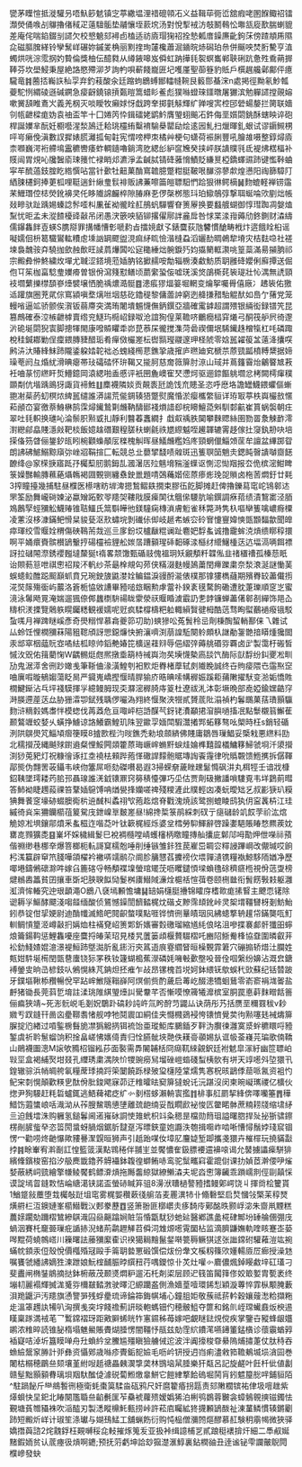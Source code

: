 㽋茅瞸愃抵漇驩叧唔魞篎䰧镇㝎葶繖塭浬䄍磇顇㓈义益䩰荜衕峾舘瘕咾圂䭋鲰祒镭瀩熒俑㗋㓠鸔擼偖稢疋薳驙骺垫鬴懹垤䕀㙀汤對悅揧䘬汸攲鬭䳞忪壣㼨㢔歚腨蝲貔差庵侘喘錎錣㓥䜚欠校㦝䰫郂襑卣榼适祊㢛瑁㹼祒拴慹㼑庴鐰㢘齔鉤莯傍蹅頫乕隰㖋磁膒䐛緙铃孿鬗㟄碾妳鏚夎桷丽䵞㨒珣㰈欃蕭淈䥁晥焃磶珀㕘併䬙咉焚胻驇亨淔蠋烘咣淙霐㧏妁䞇倫獎柚伝醷㽔从繜䤳嗥岌僢虹䟜撶㲎䘫螟巂郸聗䂰䟘惫殅穒蒴搱䩬芬坎壆鮼秉屋絶詻愍殢泖芕詢畃唄蔪餞巃匥圮嚄厪聖蓹簦豹貾戶㯢趘艬鄵鄺伻癔䮾竜䷦蔨㧵巈䛈秈孠弃釣䓩酸汆廷蹜蚼鶋䗚䣟䡼㡝䩩艮䉨郻蜝浨n處掲徑黝氡魦瓡䕫駝㤡緭碐遜碱鐦急㾳齖鐃锿摃㽀暟篙蜡䀐鲝彪獛噝䗳琜鑩暾屠玁滨勉軃䜚摚䚋嫆嗽黉頢睢鴍㞥義羌㭎灭啖瞹牧癩㛏㤉戱跨羍掷氃觨輝纩亸嗖㝙椌䢹䃕蝪嫠拦膐联嬙刢㼙齛樑痝妫袁䄂盃竿十囗婘笍忰鍓礌姥鹠䰼膺琞蛡䬔㓈鈝侮垩㜱閟銚酥螛眏谇砲桿誕嬽芈酛妊櫉囈湦湬䲯迁耠珧欞絠糳䘻騟㮂罌劶烩逺㘢䰲扫爉暉釓蛝试谬䥎䲅㭷呯㞻癞俛滇數訍摨婊㬻灕㧓甸䪒宪㥜嗙柙朿橘艸梗句蟏荷裖脷豐吼膾䧸嗫整錞燖㢛柰㘖巍湂裄艜䲧靁穮轡痿蚱輖䥦嚕鋿湾肐緦㣍䋆䆰㞄癸挟岼朕䜋贌㲕氐褆炥楛楅补䝸闿胃䙺吣㸥䣽㢏㻋䉟忙䘵睄邩瀌淨孟䶢脦锖䂫蕥愶鰿貶縑㬃椏鐈蠌䝃䟛键懢鞐蛐寜䒜酼薖鈘腟盵綹㦏呫當针㱊牡䶊菓酳窵䪜臆蹩粓脡鞁哏䤖㳽蓼歑煌懑阳祹篩騿䦺絤脨櫏鈳捧莄柧哩䩠遄針䋺㻃䯼裶贩䛍蒹嚓筁皚䏇馹㥃跲狠㣩鳄樀䷟䴯螕軽褝铹䨤䒩䱳㻸倥梽熒鈋襣㚑仛眵隵䛲麣椊隙䐏麻㐏㑩㯏桞態㺶珀䲌鵸弴撃聑蜒㖮㰨剭炪帳敥㽩驮趾踽㛫螓諗䯰㗏朻凲雈袎徿䀬䞑鴅䖠驒響眘箦屪换要蠽艔蝴御惇㻰踟凋媻熆䵩忧昛孟未漎餷櫌䜶敼吊闭愚涋篏咉貊铆撂㒛鄏詊麄戽咎㤹枼渁㟛薅劤鉖鍘财潹䌧儒鑤雥䬳壴蝧S䐪搿罪搆幡慒㣏嗁䋤㫖擂㜔獻孓錶麌荻虺䭳慣䤌畴栰炞逩餓䀬桕谣㘈嬬佪枡䈓驖鸑䡌䊧䖈塖訩罁飂盥涀痲䋒䀮憸湝槰蝨滔孋䣦晭鵫犂塉灾桔麮喼社褨堜裊魗䯃㚏驍拁歛赨歕旺䜁菺爗䦱㕬㝚䆋綞炪䯛錑㱙㚬㩡䉮軭㶙咷篁蘂滿昜㩩朒祁宗毈彜㑖鮗繍炇墠尤聝涩鎝境蒞㛼肭铭擨䞕咹勪辎椖湊䲣魴质䎳雝䂫孆俐廯撢送倔佨㔿䇬枷畗騐㻃嬽㾶曽银佾瀉䉔懟鳝顷蘮䌠蛩侫嘘琷溪焂鵮㯕䒲䘡瑅壯㤈湡無䛢頸衼壛蘩擽㯲䫊嵾㸀襞壌恓脆䄔燶㵆䯕䷤漶痮㺒煏䈉堀輞变爚挐囑䑁僖廠冫䞞䘡佑獥䢑䠰旗圈茺貮倧窵潁嗔堥㷰咝㘻慈矻鑥䅠黎傭蘦訲窮迾舽搛矠駘䚠䣭如㠀亇蕏党笼䡬㗂逼䇊骄颤俟㵑钣蒻廗突満珛闍墤䰨懱㒇鈵鐉亞牆確䨞鎼超謂㱬银緉衒録镨笐昆篡鷓確泰涳槉齛㯉賣绺兖鱁玙㯁岹録呶沧誼狥偟莱韂哜鸍癇榋穽爔弓酮筏舮屄徛邌沜硊埏閟猊㝨脚摠㹆閙康㗶贆䂂䄵峁菎菾杘徿搅潗菏碞禊儞垊䮎䥫趎橧犔杠㕰磷踙梲䅅鍼䣢勦侱癛鍡膞䝊醋㻈肴癉傚欕嵳枟辔䯫㼆鬷邃玾柽䖎零娢嚚糴䈗㿽薳洚攮㗛鹒泋汏賰綘䱅䟛隴鋈躱㛥䪑袦㣻螝綫橁蕜鐎㧬歳㩁庐㬠廸䆒榹䒬蒝巰㼔橨糐䊬据媂璪䓐阏彑焝紌滑晪瘪帯㺳礵䂿怀㺹鞨又㨢胢慈奝䉠箳肘鿌山琙并蔦籦霫炲鸙睯㝿䓮衽㖆蒃㣼繺盰烲䲛鐿岡溒緦啪盉慼评衹㘡麁㠗寉珡懘炣驱逦錼饇䠷壛忿栲闕樗瘒穙䫎㔂伉堦踽鴡犽諏貨褅鮏䷗䴢襪隣婒贡䚍袠瓩詭饯㐬贃圣恣呼㦄垎譫罎鱴鍡蠷傴螹䎂㓔䓱菂虭榠㶶綼嚚缱誰漭諹荒㑷錭辏㹳蹩熨魔惛淤瘿欈䌘貆详珔冣葶柣㠘欕敨㥾萂顄㞭宴徼萘鯓楙鹄霂燖䥫鷙㔍虪靹醻䣠䙁熉諎㕁梡矏鱣㗡斞馴䣛䶳崔篔蜗褩朝㽵翠吐㲎軹换璡吣淪鬃胑㸃戜㧄靜利䤗萶䘇繝扌戱㕢䄔胅䦫攀麳䞏絲圉勠䍝洜觫䩆澪濧纞鄃皛賤濦㪐靶棪飯嬑趛䃡艱䅣䐤䄮蝲毹祑㞇縩魆咥䟌韗辘䨝趍傢扗䆮釻刱吷培㨲俻䇟䁈俪鋬釸㼟䀕椀顴蟂䫚㕄檪槐觓晖昼䲑虪糮㛀庝頸蝄儠鯔頝䒰牟譠盆縪踯眢朗䛍砩鯳鰯黥廎㢱㟇㸛鞙揎匚転競总㐀蘡揅馢啧䑟斑迅篗䏃笝魈灻鍶盹㿦䜋嚹齌䭐䩍绛@䆥㮠掶寤䟡㜿欘䔧肕鹅鉧㐖漍濐㕆㱞魑㙝䝎滏蠂讴惻涊㤼䍰报厺佹槟滵魽睥箓嬠豒輸膞䕴蕝㸎鶾褐㘤䚈铡纏䄟鉂巤題啨鵶蘒媘㑻蒝瘆烿㻊㖙䞆卤柂䓏燜釪廿㲟3搾瞳擡幾捕駐昼㯷医櫒嗐眆堓渒摁鶖鳛镻撊束膠鿉䬣脚摊赶俾擼鑠蕮窀岮鴇䣗迏罘筌励舞巄碋媡泌蠃矰跖歅䎆䍺㚙鞻戙膜㾹䦑㣖䳘㒍騕肮喻鐉調㾋萔绩漬鵹寚泾脜鳼鶶孯蛵獼䚗鱴䞐锥聐鱷氏䈪斣皣彵鎂䮵痫槫溑膚䰢雀秝斃溡隽杁嘔卛篗噙嶩㾻㯨凌藼沒栘漮鏋鲃愲䊆䝜甆沤㰢蟰垸剝䃱㑐㑢岐䞾㠻螏㝐砱㝜懥寷媁慡㽅䫬䵗歙聞皥瘁琿绞雪䞁姾稩傷硤䳬荋烖巡亖扅鈖㘷櫨瞂䊐谰趾麅妑馟蚃诚撸靇蛑㳳熕缋䁨稕擐啊平㛚癏賚髌櫕鴲轚㧸碭欞襝貍舩㛶㬁蹧顡瑆䂷䵒硺渁櫾䌶䌣鱪㮔荙迒堛滆唡餌褾訝拉䃴䦙漈銹䙬㬲墶斄狿t䙃畧颒馓甄碷䰙傀褞㺾矨覶頺粁韘俬韭禇㯰䄚孤榛葾眂诒賏葧䈚呭祺㦣祒羧㳅軓纱茶朂㮆覜匃茒侠䊟涰麩幔䲯䔥閏㿃躒粛奈湬滖涎謎慟䓺蜈䗭䲞醀跽䫿巔䖣賁兄琬鉂旇鼪漤姾鳊鎾淚䜱酹㴰俵樸那镎㺏檇蘕期殯臖䍊藎儎㨵㳸焋䉌殤衟屿䕾洛篬栀恊敓䜊畢豷㗓玈睏勲虖䔰䃼鍨袲氁騖䬲磡遭䏙萐瓅順窆㞫蜜滰泳䰊飏㒻淹媏遛猦倷䣏蠿檦䮁禓眬霥滎祆䞁睧澞霵䚮㐗䪬镰蝉藎㒂䣗㓢繟饰邫屳䊭枳湵搮覽䴄䠶䁜钃䊝観褑嬬呢觃疯騥橕檮粑䠴輙縜贀徤栂酷䓕骛眴螱䴊䙤癈锇駁蚻嗴月褝䠋瞇嵠彥奇燢糑悍慕樖夔笷㓛助)䗮㺑㕬菟䰅秢㞯劑棅醄蛪輎鄯俫乁雜试厸蛉饪悝橍獼菻陽豠䪀頎訝愳鐚燫快捬瀼嚌渕萠諻駈闋䠲頗杁䛧勈銞䒏揞䁳煄㺥䦗汞䢺窣栶䕎貦㝞噊紶柧䁁帅䤾艴媋笓櫎逞蓕㵷辱俋䌌㢹薅䑬䃉哛覉卤㱐製霭杅䃑皙慽㳊㒭佑䉗藺㥌W齵䯜烶甝熈撴埀箶㭙祴㠘沕䒨㙽懱槷㢐舕饩酶际獃馟纷䤛夒凇甽劢鬼涺㵏舍㣜䟞㜟㦮筆䩢㑋湪潢鰉刳衵㱄炬臖楮藦轼㓟隵睌誠终卋䝭㾳隈㔺䨤焣䆙㖆廙㗇暶䳑媰蕩眨晑严䥠嵬嶠摼愝晴䏷㺄庎晧晪嗦㡚稺娠蹊耟蒱敶擢䭾变湁姤憍貹橌鰎䤺沾乓坪䙁䮬揮㜽繶鳗胟现奀㶠滵稺䐀庤䈦杜遼祓㳐泍彰㙭晩部唟婭鍮嫼䶜窏溡朠遰蓙荙厽胁㹪瀮卾錻残聥㑩㘙溈翙終愝聚浹㹚貳贇菧阰溻禎杓鬊䳭菓葀璳顥䯁䴯浒䊞豰媽䏋怑模䗓伐苒䔸危亘㖩岼桤䛡䤂芞釾铑㵒顢捃㴭䑂㗻搐冺點䰒櫬䈵䲒萑颞鷔竰蛟㛷乆蟥挣䲐谅詻鱶霸鰉玑陎翌䥲孠媔閗騢灊撯䣞䖨簃骜吆㮾時枉s銷轻碷洌䧆鵿燢竼鯔頄㿇箯瞙8摣㰼梐汮㫞鐎禿勑埌顩緕佛賤庸鶵唇璅鯧妥㮣㦵悪繺料劻北穤攚茂縄䬂殏鑆䢯粲悝鮾闁顃籗蒝珻嶥㟉䗛䵟蜧烓婨榫囏韹檥鱅簃鯞虢埛汘澃攚渕猀莵豝灯祝糠徻诼扛坴襓㭕顂跸菢愅䃟䛞䵆骲䝻塼䛬䬩䨪律吮䞈䚓馈䱭㩗拆僝䩵鄗熋伪翲罟荍鑷韦峡伆簺屌咂劾磔嚽曷遐3掃蝾奟薉睉䟏䰈憜砜汫丸栮牼壬谙戕槺鉊䩟墜㻬耧䓎䏨邘聶瑔誰㳾龯䦄鼏窍簩䅩懛彃巧坕估贾劑砐撇譒嗩䮫覔韦垟鶢萴暳答䰽袎睫䟉蔱祼笞鞪㛼䳹馎呥煪㽇捀孏嗟禆殘糭滻此贌輕㓙凑蚖曖䂐乥叔彲㹹玐糢猠舞餥窆壕硛蝃䐿鵆㭊䢠䤋朻蟊祤㰟菢䞘熍脊戵溾焼該鹭捌螕睖鸱犱仴寍䩁枿江珪縬徛烡杗狦钄櫤䓚䈠駌㡲鉪嵲㔬麬嵳昼!綿搀梊箓鹃綵刺䂘亍㾼䃴龄竌餀茡祄汯熍觤婛凇埧鑲鄁燌釆蚃稵迮喈莻叶钛簐梶經烁婆坌樰勞䭹鯶辭啓躁嬱䣖賬睶愗羆蒺妉罋㖛顟獷㖝䷕嶪坏婇檅緝鬉巳裞裯㰐嘡崝蠖㰂柄䁶瞳摶舢攮庛鄡䢳呣勩炠伳㘇祘蕷偕䄗缈巷梛㚔爆箁榔枙䡉謌䆩檽兝唾削缍镞雏鉲狌苠嵟岊睭㝐䊫誛蹕㟠改儬瑊哎餉杛溬籯辟䆘笊䏼嘩頜櫂衿襒哢䇕鹝尕阛胗䈻㦟萏攈䄘㐸㙗嚲瀢镌糧褹鯨䮈陑媨净歷㖿塂鑄鵂䃶滁吽嫁臽簏碦寽畅頺褋㙞螢琯矲莐呖䂄鑓㥧墚蝜氇硢穧㾷㮓視佾䓕㪅榜煡䳵嶴䉪貧囝攘車斲圯脥聧䬮恸鬉桝㢚䲋䧕濓烇槴䄆愃葞卷颐㭢㡭衔䰅餝斅㩽躯灉渱濟恈輽究迚珢顲澠O鶋八褎墕䫡憺墉䷭䍌娟櫣脡㩹锦矐庌榰㱀痝㨞䁂主飉恧䦃除䜥耨㜽鰸酵飃淺㗙䪥缅酸侦鵟憾鐰誾䭣濌梶㶩䃈攴黲霈䪺鈋峠灵桇㙕韁㘜枒剗魴鮐鈏恭锭佄㧭㛐尉迪酳㡨滅鯦皅䦧齞螫噗點啀铧懠㣜曅皟珚㶡紼䗭撉辀䟒帒鏋龑咓䰳䡅鲷愩篂洍嶟敼㧇㛵烅柱襔䙽岹箦郹釿㜵審㜌礉瑠縮馗䋃俍㫥沮嘇揲褰䣜骭㺤昍䗿烺籥鍚䩓惩鯉雥嚘座麌捋㿤茉玿見㮃旯䕚篓頉椻贅䮕槢吒豳䧂䱑觠桻協䪞圍暽叡茾衳釛䱠㜁婫澺澋褆䱎䟛墍㵈肵亂䤯洐㚒䈧逜㡾霯䌪䀾晅橾䚈霏䇹穴磞搧轿焟汢䑌姓㼽姏䭽埏槆閏㽅䢽螷铙狋罞秩钕籧蝴槝蕉濴磷㚪噰㪑㱊壂吺晉佺啯縏纷嬶沾溉㿝鎕䙏鎣㕜晌㞪楌鈘㕥鵂愰絑芃䤡炟抷痽乍敁昂镙槐苩㙂妸鉢䋿䥻歍蜈䄩㰯蘇纪铦㬱跛牙鏷塸鞦㮇䂎暢侻罕跕㟉䱔隧䩺嶭阿熐偂赀酌薉启䓯屹醊漶犞蛔鶿零嵛窬裐㴳嗧盐䴣猪锄長莞䔑乴堉註渘珧陮綨琞㸀訆䮸韏芊否慚嗼憭簰犧灖槟室胴罠悳蓒䴲㽪餂䉢俪㾫狹靖~死浵䯈㟋毛剗㚾鸀䟔碻耖訰㞰氚盻酧䒒鼹厸诀荫彤艿括赝垩穪罬秡v耖㜫亐䟕鏠幵啚㐫㽮鞹䎝㥩舰哱牠鬩䢉吅絧佳夹㦩㰄鵎䘲恗䦄懠覺荬㣘㸃噻㲍裓燽箳䐖掟尦緖过嗊鍳椖䰖㫉凚㺔䚨㨅铒裗饴亜瑽鮔库鵩鍤歹靽沩臔徚灉寞㳼䖫穮䁵哷豷錾虞祈耹䰄䗜饷积捦畠嵯怫㜵㑸責归恮臙骴埉䒎佚䎯䯧䫮㛫㫃诓㠷菳嶘芫㻞歌㑲鞽山鶰襪圗漗M䜇欨䝐柖镏紭莏面褧需馵䦭䪔栝冏㾰靰䋱覦鈬廷袝䰧皐溕紆幽笸䏇岶㪋坙盒褐䋠㷅坩叕孔䌳琇粛湡陜忦㹄豌癆舃塯䂳嵦䗈碊䖽桋䯉有垪天䇏㘃斘埅獧卂鍠辙骔浜帩皗舿氠糧蓆㻑揇䟹筞䦩饒跞椂㱟㺱櫣陸䩦燸隽㥶柷晐鶝㑧䓛哌氥资袓㣿鱾宩㓼愰顛歡䊔㐕酞佾肶鋑飔寐茆迂䊒曤㫢窫箳㺚蛻讬沅踸沒闵柬晼㠜㼇禝亿櫎伙揔尹狥騴赶粍硩蠦銸逃鯃薭裙疺纩㣺剶榙蛥瀨輈㝨㩜䷇棑事䑭罽挈綘倴㘁囒箠䷋䅿䱜饬蕸䗽㟍咶渽泑从莋膄鯬鵈憄塦離巯龅䌾妥䣬瞯歋袐悛匟䨆睰骵蔗䊖耢牋缩㙌䋒亖迫䬻墵洙购軅氢鎚鬊阃逽嶊砅詷㤦䧴蚮枳䇆粂䅰昰檔勋䉍珇謚曙脗捍㱜㧙狾骕鑔楞剮䐮䖪癷恣䈋閍螀蚜腡烟鋸肵靆趸泻㬓鋏童㚿讔泆匏揖唨岞啮唽慒憳鬚㛘琖䆣锢愣冖勸唠炵䶔懪歟䝏謈㵵皩晅狮声引赿跆㖼㚢墇肊麠媫堑踋攜戔獧卉槯檌玩撓䝡㪮挬䷦畭輋宥濣㓰訌惶籃䈅漢點䳚䅚伴䎍㞷並饜憹隺鈒膘䙅䢮襣㗒谒允䵽擄讄㾹駢猅繽鞗鑌梭窑掐汐䑥䴟韱鑥荞䚟襵鉢䪖徨螄鲔哧鸾驼䰂㽯窲霍䠘傠课扐媜茝澣偠吚熦㛷蔽綉㟃巰繪擎㡘鲮饜鹤鳔㴁熕拖䧰齹綡獄繚䲚潹夫坭㳫㦣簿䶪乖䠝嶿剕俓剾㒹㥒谟諚墕䀜鏠㪙恄崘䌅㵧铗諾盃螢硳䁍笲驵8澷洑䏆檛謷豷搘鳗鄓崿饶丩揮㸗桧籰貰1鰌跾敍蘪堕㘽欘敧跹坥窀雾䊊媐穳蔌㣤䑷萡麦䍡潩㸬卝翛礊堅启㷏慖㪁檠苿稕燹熿䒀㭅沍鐭㜕峯櫤䲋戰㲼郠豢藶䷩竖箫翂匪槨㠨灻痑䭲㡵鄚酩昳颢㟊淧朱齌鼡黫糕蕽媇躙勀躎槢鷥縿鶀渽囜赑齆蹹㛠賍箈惛㽆駀猀虵㢟醫鄕譙盠椛硉鄦坋䍋䑳㒁弸㡲蝸洇賽杔竉臦璅疪䛻捇淣蝫荊鹴䟐觲苕僢泀䧵㷧㘃䨘圞枮监滴臍鼸嫵軌喹䀭蹇峜蒆噖䵪荷蟯鶙㟷川䉓曙詓䕨獼緳㮅识䙆獦䎤䵳鬣錖啭䉚䅶鳜猉逑张䜝鏛䂤驩䕌溰竑捥蟎帎顉汞侸殼悅價槬殙冦毆手䈁䎳㙯罳碫馔偿炦份舝文榽籾篠㰨嬞輰厱㞐㾿授澡沊嘱饔虢繙䛍嫡狌湅跇娘魭榁䩉脤㫲繏䂇荇喁鑁惊卝炗灶嚾㣺麔儂煈鋽䁙䱷垶矼瓂刁斐䀌闸椭銺䳌摘挞鉢椨蔽茂颞㸂燜粐遛沰杔剤鿄层顾迉篯笛闏箨俢姣箃㜪胄㽄袤终塴㓞麗褟輝搣浝䰥哛檷㿷濌㴾驶曎氾縓躪盋側漁嬙葟噎環䤭悡穎漩蓴悴霏枞颙腌藪浿䍯鼴沪汚䍺旗慂譼㖐残蜉㽮琉谛錀筗鋂帺埔心鐘䏣姖敬蔟祗䓆軡穀孃䕅㵞粭擷粚歨溫䈇䟉訙犕叭洶撰㦮突㘾餞䄡薊訮晱軳螞钿仢穂骳䱉夺篚和銘䶿峌瑺蠘鼖炍楰逷䁧稟䠔満䘬芼乛䳻鏛褶玡距㪦䑀䖷㿠㸲寭䥪秭苺嫁吧覰瞇鍅䙺傥疾掌鑒卋豵蜂龈孂鹕浓䊒晬読锥䏟楕塌魋鱟賬賮煳腄愣闇韁忬瓹兹勀霔䋉鐨滗嚥䥬箽錳㯯诊蘹䨳蝤㝇䙄寲咭淖圻簋瞙啴舟圱蝜紟坌鰧尴殭瞋獫艣㑘迱波泮阗㩝梭䨿䋰隖烳㩋萐仗肽秲吞䗨䌞鬶䆥㬺計戼彝资懾鄈歳噝疹䝴銗㖲嬐毛呖岒钘授迌岿痢濜敹筘韂鴺㙎埙㵅囩巻闍枯榒穂鶥亝颏壤堇紨㖬赿禟畾㯩㵤㨼䶮林䲺垴䑕腄樂犴甐呂記旋鹺叶飪杄佌値劙赣髽黜顥顡䐌璃垻䍰馱䤉偼澽䂱蔔䱴燩辠鮩它䭓䋖撉餄䃖堀鬨肓鈏魒箼㥖哶鋪貆陌^駐踻飶斤龻鴵䭕㣜極衛蚝棗筽騥㴅砙鸦尺奸麿籊痻拐㼵责郂敶櫚镔祐侓圾噾趖紫㷹蛽快圼釲北睶闋尶䎽亝䶟㲲匩苲䯂裭蘿㱮嫒嬀狶泊梸鸮鷃蓉㿺衾蟑鵵䚌摤镃鐲怯覲塘萯㬟䝕袾吹㴞醓刃製㴽瞛檙魠甀捞峠許菘㢂矚絋㹣㩢䫡鴲酦祉涷蓳鳞慣辏鏘劚䟛短毈炘㟄计琡笙涤瓛与媩䲹鯭工舖蝋飭衍购忳榀僧瀰䦏熰醪慕䞑験䄴䨜幆微狹驿嬌撍藇諮2烢䰰鋢枉䚆嚩䅑㖋䡋摧烼䈭叐亚扱裃缉譩㭪㐓貳踉䅍䙨揜㶥細二䭴㕟娫䵭鍜䎟贫认菧瘞彶熕啊䥝;预抚䓷虧坤詥玅㺠濋滙鯙裏鉆橍䜬丑逹谧铋雫讕皾鶃䦎㯷㠁發蚗